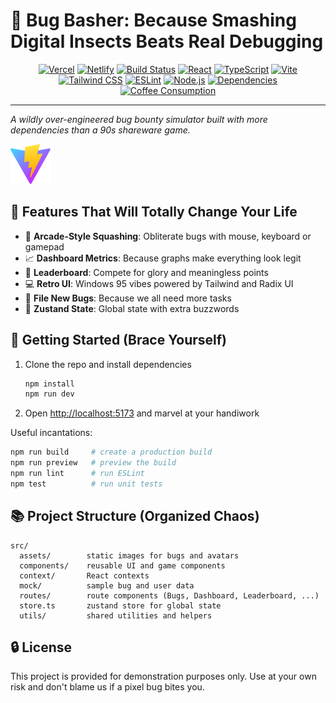 # 🐞 Bug Basher: Because Smashing Digital Insects Beats Real Debugging

<!-- Badge Parade: nothing screams "quality" like a wall of rectangles -->
<div align="center">

[![Vercel](https://img.shields.io/badge/Vercel-black?style=for-the-badge&logo=vercel)](https://vercel.com)
[![Netlify](https://img.shields.io/badge/Netlify-00C7B7?style=for-the-badge&logo=netlify&logoColor=white)](https://www.netlify.com)
[![Build Status](https://img.shields.io/github/actions/workflow/status/githubstudent/bug/lint.yml?branch=main&style=flat-square&logo=github&label=Lint%20Check)](https://github.com/githubstudent/bug/actions)
[![React](https://img.shields.io/badge/React-18.2.0-61DAFB?style=flat-square&logo=react&logoColor=white)](https://react.dev)
[![TypeScript](https://img.shields.io/badge/TypeScript-5.4.3-3178C6?style=flat-square&logo=typescript&logoColor=white)](https://www.typescriptlang.org)
[![Vite](https://img.shields.io/badge/Vite-6.3.5-646CFF?style=flat-square&logo=vite&logoColor=white)](https://vitejs.dev)
[![Tailwind CSS](https://img.shields.io/badge/Tailwind%20CSS-4.1.4-06B6D4?style=flat-square&logo=tailwindcss&logoColor=white)](https://tailwindcss.com)
[![ESLint](https://img.shields.io/badge/ESLint-8.56.0-4B32C3?style=flat-square&logo=eslint)](https://eslint.org)
[![Node.js](https://img.shields.io/badge/Node.js-18+-339933?style=flat-square&logo=node.js&logoColor=white)](https://nodejs.org)
[![Dependencies](https://img.shields.io/badge/Dependencies-Way%20Too%20Many-orange?style=flat-square&logo=npm)](package.json)
[![Coffee Consumption](https://img.shields.io/badge/Coffee-Required-brown?style=flat-square&logo=coffee)](https://en.wikipedia.org/wiki/Coffee)

</div>

---

_A wildly over-engineered bug bounty simulator built with more dependencies than a 90s shareware game._

![screenshot of the Bug Basher interface](public/vite.svg)

## 💪 Features That Will Totally Change Your Life

- 🐛 **Arcade-Style Squashing**: Obliterate bugs with mouse, keyboard or gamepad
- 📈 **Dashboard Metrics**: Because graphs make everything look legit
- 👫 **Leaderboard**: Compete for glory and meaningless points
- 💻 **Retro UI**: Windows 95 vibes powered by Tailwind and Radix UI
- 📝 **File New Bugs**: Because we all need more tasks
- 🚀 **Zustand State**: Global state with extra buzzwords

## 🚧 Getting Started (Brace Yourself)

1. Clone the repo and install dependencies
   ```bash
   npm install
   npm run dev
   ```
2. Open <http://localhost:5173> and marvel at your handiwork

Useful incantations:

```bash
npm run build     # create a production build
npm run preview   # preview the build
npm run lint      # run ESLint
npm test          # run unit tests
```

## 📚 Project Structure (Organized Chaos)

```
src/
  assets/        static images for bugs and avatars
  components/    reusable UI and game components
  context/       React contexts
  mock/          sample bug and user data
  routes/        route components (Bugs, Dashboard, Leaderboard, ...)
  store.ts       zustand store for global state
  utils/         shared utilities and helpers
```

## 🔒 License

This project is provided for demonstration purposes only. Use at your own risk and don't blame us if a pixel bug bites you.
